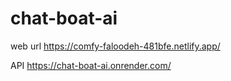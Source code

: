 # chat-boat-ai
web url
https://comfy-faloodeh-481bfe.netlify.app/

API
https://chat-boat-ai.onrender.com/
